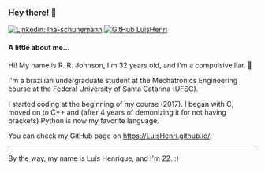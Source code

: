 ### Hey there! 👋
[![Linkedin: lha-schunemann](https://img.shields.io/badge/-LuisHenri-blue?style=flat-square&logo=Linkedin&logoColor=white&link=https://www.linkedin.com/in/lha-schunemann/)](https://www.linkedin.com/in/lha-schunemann/)
[![GitHub LuisHenri](https://img.shields.io/github/followers/LuisHenri?label=Follow%20me%21%20%3A%29&style=social)](https://github.com/LuisHenri)

#### A little about me...

Hi! My name is R. R. Johnson, I'm 32 years old, and I'm a compulsive liar. 🙂

I'm a brazilian undergraduate student at the Mechatronics Engineering course at the Federal University of Santa Catarina (UFSC).

I started coding at the beginning of my course (2017). I began with C, moved on to C++ and (after 4 years of demonizing it for not having brackets) Python is now my favorite language.

You can check my GitHub page on https://LuisHenri.github.io/.

---

By the way, my name is Luís Henrique, and I'm <!--START_SECTION:aging-->22<!--END_SECTION:aging-->. :)
